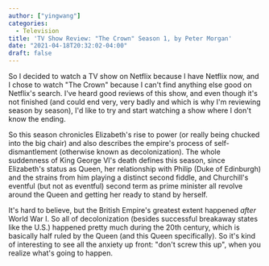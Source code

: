 ```yaml
---
author: ["yingwang"]
categories:
  - Television
title: 'TV Show Review: "The Crown" Season 1, by Peter Morgan'
date: "2021-04-18T20:32:02-04:00"
draft: false
---
```


So I decided to watch a TV show on Netflix because I have Netflix now, and I
chose to watch "The Crown" because I can't find anything else good on Netflix's
search. I've heard good reviews of this show, and even though it's not finished
(and could end very, very badly and which is why I'm reviewing season by
season), I'd like to try and start watching a show where I don't know the
ending.

So this season chronicles Elizabeth's rise to power (or really being chucked
into the big chair) and also describes the empire's process of
self-dismantlement (otherwise known as decolonization). The whole suddenness of
King George VI's death defines this season, since Elizabeth's status as Queen,
her relationship with Philip (Duke of Edinburgh) and the strains from him
playing a distinct second fiddle, and Churchill's eventful (but not as eventful)
second term as prime minister all revolve around the Queen and getting her ready
to stand by herself.

It's hard to believe, but the British Empire's greatest extent happened _after_
World War I. So all of decolonization (besides successful breakaway states like
the U.S.) happened pretty much during the 20th century, which is basically half
ruled by the Queen (and this Queen specifically). So it's kind of interesting to
see all the anxiety up front: "don't screw this up", when you realize what's
going to happen.
